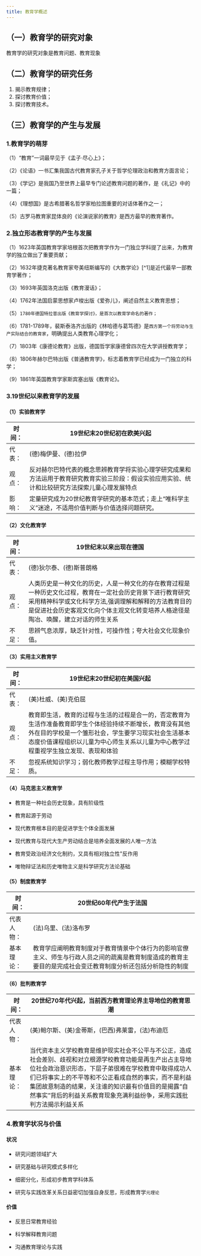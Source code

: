 ```yaml
---
title: 教育学概述
---
```


## （一）教育学的研究对象



教育学的研究对象是教育问题、教育现象



## （二）教育学的研究任务



1. 揭示教育规律； 
2.  探讨教育价值； 
3.  探讨教育技术。

## （三）教育学的产生与发展



### 1.教育学的萌芽



（1）“教育”一词最早见于《孟子·尽心上》；



（2）《论语》一书汇集我国古代教育家孔子关于哲学伦理政治和教育方面言论；



（3）《学记》是我国乃至世界上最早专门论述教育问题的著作，是《礼记》中的一篇；



（4）《理想国》是古希腊著名哲学家柏拉图重要的对话体著作之一；



（5）古罗马教育家昆体良的《论演说家的教育》是西方最早的教育著作。



### 2.独立形态教育学的产生与发展



（1）1623年英国教育学家培根首次把教育学作为一门独立学科提了出来，为教育学的独立做出了重要贡献；



（2）1632年捷克著名教育家夸美纽斯编写的《大教学论》[^1]是近代最早一部教育学著作；



（3）1693年英国洛克出版《教育漫话》；



（4）1762年法国启蒙思想家卢梭出版《爱弥儿》，阐述自然主义教育思想；



（5）`1780年德国特拉普出版《教育学探讨》，是首次以教育学命名的著作；`



（6）1781-1789年，裴斯泰洛齐出版的《林哈德与葛笃德》是`西方第一个将劳动与生产实际结合的教育家`，明确提出人类教育心理学化；



（7）1803年《康德论教育》出版，德国哲学家康德曾四次在大学讲授教育学；



（8）1806年赫尔巴特出版《普通教育学》，标志着教育学已经成为一门独立的科学；



（9）1861年英国教育学家斯宾塞出版《教育论》。



### 3.19世纪以来教育学的发展



#### （1）实验教育学

| 时间： | 19世纪末20世纪初在欧美兴起                                   |
| ------ | ------------------------------------------------------------ |
| 代表： | (德)梅伊曼、(德)拉伊                                         |
| 观点： | 反对赫尔巴特代表的概念思辨教育学将实验心理学研究成果和方法运用于教育研究教育实验三阶段：假设实验应用实验、统计和比较研究方法探索儿童心理发展特点 |
| 影响： | 定量研究成为20世纪教育学研究的基本范式；走上“唯科学主义”迷途，不适用价值判断与价值选择问题研究。 |

#### （2）文化教育学

| 时间： | 19世纪末以来出现在德国                                       |
| ------ | ------------------------------------------------------------ |
| 代表： | (德)狄尔泰、(德)斯普朗格                                     |
| 观点： | 人类历史是一种文化的历史，人是一种文化的存在教育过程是一种历史文化过程，教育在一定社会历史背景下进行教育研究采用精神科学或文化科学方法,强调理解和解释的方法教育目的是促进社会历史客观文化向个体主观文化转变培养人格途径是陶冶、唤醒，建立对话的师生关系 |
| 不足： | 思辨气息浓厚，缺乏针对性，可操作性；夸大社会文化现象价值。   |

#### （3）实用主义教育学

| 时间： | 19世纪末20世纪初在美国兴起                                   |
| ------ | ------------------------------------------------------------ |
| 代表： | (美)杜威、(美)克伯屈                                         |
| 观点： | 教育即生活，教育的过程与生活的过程是合一的，否定教育为生活作准备教育即学生个体经验持续不断增长，教育没有其他外在目的学校是一个雏形社会，学生要学习现实社会生活基本态度价值课程组织以儿童为中心师生关系以儿童为中心教学过程重视学生独立发现、表现和体验 |
| 不足： | 忽视系统知识学习；弱化教师教学过程主导作用；模糊学校特质。   |

#### （4）马克思主义教育学



- 教育是一种社会历史现象，具有阶级性

- 教育起源于劳动

- 现代教育根本目的是促进学生个体全面发展

- 现代教育与现代大生产劳动结合是培养全面发展的人唯一方法

- 教育受政治经济文化制约，又具有相对独立性"反作用

- 唯物辩证法和历史唯物主义是科学研究方法论基础



#### （5）制度教育学

| 时间：     | 20世纪60年代产生于法国                                       |
| ---------- | ------------------------------------------------------------ |
| 代表人物： | (法)乌里、(法)洛布罗                                         |
| 基本理论： | 教育学应阐明教育制度对于教育情景中个体行为的影响官僚主义、师生与行政人员之间的疏离是教育制度造成的教育主要目的是完成社会变迁教育制度分析还包括分析隐性的制度 |

#### （6）批判教育学

| 时间：     | 20世纪70年代兴起，当前西方教育理论界主导地位的教育思潮       |
| ---------- | ------------------------------------------------------------ |
| 代表人物： | (美)鲍尔斯、(美)金蒂斯，(巴西)弗莱雷，(法)布迪厄             |
| 基本理论： | 当代资本主义学校教育是维护现实社会不公平与不公正，造成社会差别、歧视和对立根源学校教育功能是再生产出占主导地位社会政治意识形态，下层子弟很难在学校教育中取得成功人们已将事实上的不平等和不公正看成自然的事实，而不是利益集团故意制造的结果，关注谁的知识最有价值目的是揭露“自然事实”背后的利益关系教育现象充满利益纷争，采用实践批判方法揭示利益关系 |

### 4.教育学状况与价值



#### 状况



- 研究问题领域扩大

- 研究基础与研究模式多样化

- 细密分化，形成初步教育学科体系

- 研究与实践改革关系日益密切加强自身反思，形成教育学`元理论`



#### 价值

- 反思日常教育经验

- 科学解释教育问题

- 沟通教育理论与实践

